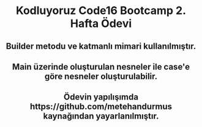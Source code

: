 <h1 align="center">Kodluyoruz Code16 Bootcamp 2. Hafta Ödevi</h1>
<h2 align="center">Builder metodu ve katmanlı mimari kullanılmıştır.</h2>
<h2 align="center">Main üzerinde oluşturulan nesneler ile case'e göre nesneler oluşturulabilir.</h2>
<h2 align="center">Ödevin yapılışımda https://github.com/metehandurmus kaynağından yayarlanılmıştır.</h2>
